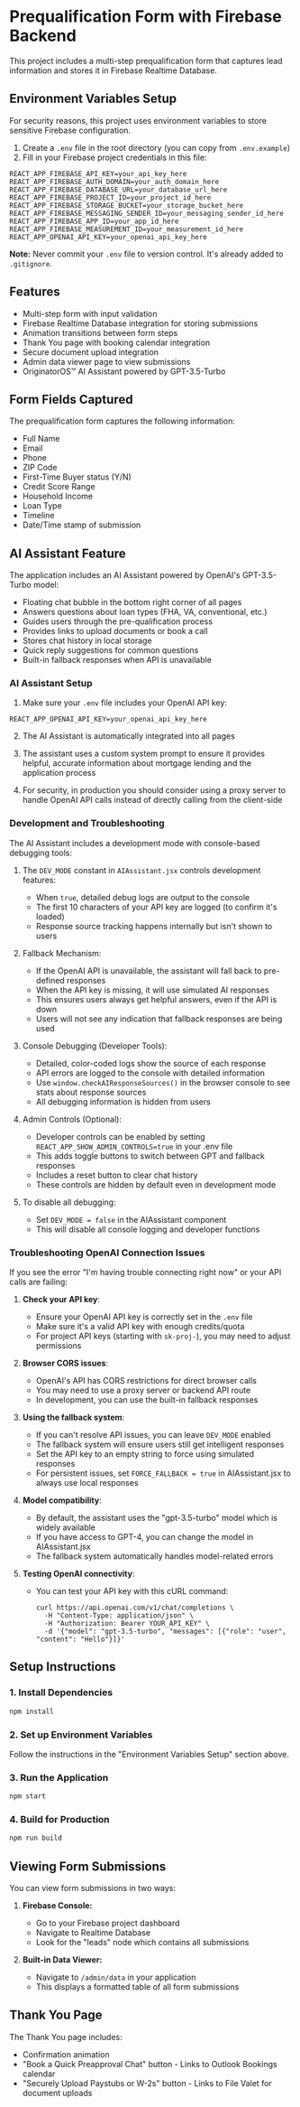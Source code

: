 # Prequalification Form with Firebase Backend

This project includes a multi-step prequalification form that captures lead information and stores it in Firebase Realtime Database.

## Environment Variables Setup

For security reasons, this project uses environment variables to store sensitive Firebase configuration.

1. Create a `.env` file in the root directory (you can copy from `.env.example`)
2. Fill in your Firebase project credentials in this file:

```
REACT_APP_FIREBASE_API_KEY=your_api_key_here
REACT_APP_FIREBASE_AUTH_DOMAIN=your_auth_domain_here
REACT_APP_FIREBASE_DATABASE_URL=your_database_url_here
REACT_APP_FIREBASE_PROJECT_ID=your_project_id_here
REACT_APP_FIREBASE_STORAGE_BUCKET=your_storage_bucket_here
REACT_APP_FIREBASE_MESSAGING_SENDER_ID=your_messaging_sender_id_here
REACT_APP_FIREBASE_APP_ID=your_app_id_here
REACT_APP_FIREBASE_MEASUREMENT_ID=your_measurement_id_here
REACT_APP_OPENAI_API_KEY=your_openai_api_key_here
```

**Note:** Never commit your `.env` file to version control. It's already added to `.gitignore`.

## Features

- Multi-step form with input validation
- Firebase Realtime Database integration for storing submissions
- Animation transitions between form steps
- Thank You page with booking calendar integration
- Secure document upload integration
- Admin data viewer page to view submissions
- OriginatorOS™ AI Assistant powered by GPT-3.5-Turbo

## Form Fields Captured

The prequalification form captures the following information:

- Full Name
- Email
- Phone
- ZIP Code
- First-Time Buyer status (Y/N)
- Credit Score Range
- Household Income
- Loan Type
- Timeline
- Date/Time stamp of submission

## AI Assistant Feature

The application includes an AI Assistant powered by OpenAI's GPT-3.5-Turbo model:

- Floating chat bubble in the bottom right corner of all pages
- Answers questions about loan types (FHA, VA, conventional, etc.)
- Guides users through the pre-qualification process
- Provides links to upload documents or book a call
- Stores chat history in local storage
- Quick reply suggestions for common questions
- Built-in fallback responses when API is unavailable

### AI Assistant Setup

1. Make sure your `.env` file includes your OpenAI API key:

```
REACT_APP_OPENAI_API_KEY=your_openai_api_key_here
```

2. The AI Assistant is automatically integrated into all pages

3. The assistant uses a custom system prompt to ensure it provides helpful, accurate information about mortgage lending and the application process

4. For security, in production you should consider using a proxy server to handle OpenAI API calls instead of directly calling from the client-side

### Development and Troubleshooting

The AI Assistant includes a development mode with console-based debugging tools:

1. The `DEV_MODE` constant in `AIAssistant.jsx` controls development features:

   - When `true`, detailed debug logs are output to the console
   - The first 10 characters of your API key are logged (to confirm it's loaded)
   - Response source tracking happens internally but isn't shown to users

2. Fallback Mechanism:

   - If the OpenAI API is unavailable, the assistant will fall back to pre-defined responses
   - When the API key is missing, it will use simulated AI responses
   - This ensures users always get helpful answers, even if the API is down
   - Users will not see any indication that fallback responses are being used

3. Console Debugging (Developer Tools):

   - Detailed, color-coded logs show the source of each response
   - API errors are logged to the console with detailed information
   - Use `window.checkAIResponseSources()` in the browser console to see stats about response sources
   - All debugging information is hidden from users

4. Admin Controls (Optional):

   - Developer controls can be enabled by setting `REACT_APP_SHOW_ADMIN_CONTROLS=true` in your .env file
   - This adds toggle buttons to switch between GPT and fallback responses
   - Includes a reset button to clear chat history
   - These controls are hidden by default even in development mode

5. To disable all debugging:
   - Set `DEV_MODE = false` in the AIAssistant component
   - This will disable all console logging and developer functions

### Troubleshooting OpenAI Connection Issues

If you see the error "I'm having trouble connecting right now" or your API calls are failing:

1. **Check your API key**:

   - Ensure your OpenAI API key is correctly set in the `.env` file
   - Make sure it's a valid API key with enough credits/quota
   - For project API keys (starting with `sk-proj-`), you may need to adjust permissions

2. **Browser CORS issues**:

   - OpenAI's API has CORS restrictions for direct browser calls
   - You may need to use a proxy server or backend API route
   - In development, you can use the built-in fallback responses

3. **Using the fallback system**:

   - If you can't resolve API issues, you can leave `DEV_MODE` enabled
   - The fallback system will ensure users still get intelligent responses
   - Set the API key to an empty string to force using simulated responses
   - For persistent issues, set `FORCE_FALLBACK = true` in AIAssistant.jsx to always use local responses

4. **Model compatibility**:

   - By default, the assistant uses the "gpt-3.5-turbo" model which is widely available
   - If you have access to GPT-4, you can change the model in AIAssistant.jsx
   - The fallback system automatically handles model-related errors

5. **Testing OpenAI connectivity**:
   - You can test your API key with this cURL command:
     ```
     curl https://api.openai.com/v1/chat/completions \
       -H "Content-Type: application/json" \
       -H "Authorization: Bearer YOUR_API_KEY" \
       -d '{"model": "gpt-3.5-turbo", "messages": [{"role": "user", "content": "Hello"}]}'
     ```

## Setup Instructions

### 1. Install Dependencies

```bash
npm install
```

### 2. Set up Environment Variables

Follow the instructions in the "Environment Variables Setup" section above.

### 3. Run the Application

```bash
npm start
```

### 4. Build for Production

```bash
npm run build
```

## Viewing Form Submissions

You can view form submissions in two ways:

1. **Firebase Console:**

   - Go to your Firebase project dashboard
   - Navigate to Realtime Database
   - Look for the "leads" node which contains all submissions

2. **Built-in Data Viewer:**
   - Navigate to `/admin/data` in your application
   - This displays a formatted table of all form submissions

## Thank You Page

The Thank You page includes:

- Confirmation animation
- "Book a Quick Preapproval Chat" button - Links to Outlook Bookings calendar
- "Securely Upload Paystubs or W-2s" button - Links to File Valet for document uploads
